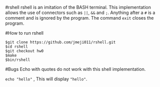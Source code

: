 #rshell
rshell is an imitation of the BASH terminal. This implementation allows the use 
of connectors such as `||`, `&&` and `;`. Anything after a `#` is a comment and 
is ignored by the program. The command `exit` closes the program.

#How to run rshell
```
$git clone https://github.com/jmeji011/rshell.git
$cd rshell
$git checkout hw0
$make
$bin/rshell
```

#Bugs
Echo with quotes do not work with this shell implementation.

`echo "hello"` , This will display `"hello"`. 



